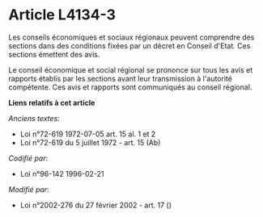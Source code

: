# Article L4134-3

Les conseils économiques et sociaux régionaux peuvent comprendre des sections dans des conditions fixées par un décret en
Conseil d'Etat. Ces sections émettent des avis.

Le conseil économique et social régional se prononce sur tous les avis et rapports établis par les sections avant leur
transmission à l'autorité compétente. Ces avis et rapports sont communiqués au conseil régional.

**Liens relatifs à cet article**

_Anciens textes_:

  - Loi n°72-619 1972-07-05 art. 15 al. 1 et 2
  - Loi n°72-619 du 5 juillet 1972 - art. 15 (Ab)

_Codifié par_:

  - Loi n°96-142 1996-02-21

_Modifié par_:

  - Loi n°2002-276 du 27 février 2002 - art. 17 ()
